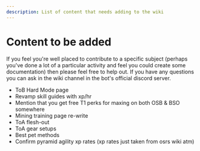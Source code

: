```yaml
---
description: List of content that needs adding to the wiki
---
```


# Content to be added

If you feel you're well placed to contribute to a specific subject (perhaps you've done a lot of a particular activity and feel you could create some documentation) then please feel free to help out. If you have any questions you can ask in the wiki channel in the bot's official discord server.

* ToB Hard Mode page
* Revamp skill guides with xp/hr
* Mention that you get free T1 perks for maxing on both OSB & BSO somewhere
* Mining training page re-write
* ToA flesh-out
* ToA gear setups
* Best pet methods
* Confirm pyramid agility xp rates (xp rates just taken from osrs wiki atm)
